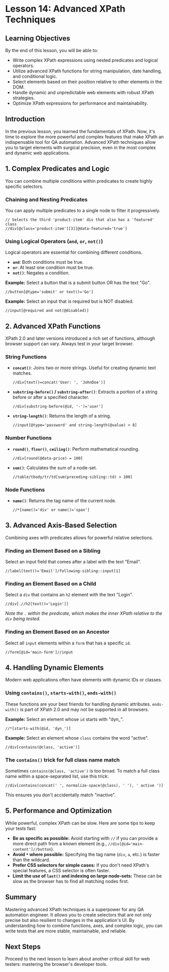 # Lesson 14: Advanced XPath Techniques

## Learning Objectives

By the end of this lesson, you will be able to:
-   Write complex XPath expressions using nested predicates and logical operators.
-   Utilize advanced XPath functions for string manipulation, date handling, and conditional logic.
-   Select elements based on their position relative to other elements in the DOM.
-   Handle dynamic and unpredictable web elements with robust XPath strategies.
-   Optimize XPath expressions for performance and maintainability.

## Introduction

In the previous lesson, you learned the fundamentals of XPath. Now, it's time to explore the more powerful and complex features that make XPath an indispensable tool for QA automation. Advanced XPath techniques allow you to target elements with surgical precision, even in the most complex and dynamic web applications.

## 1. Complex Predicates and Logic

You can combine multiple conditions within predicates to create highly specific selectors.

### Chaining and Nesting Predicates

You can apply multiple predicates to a single node to filter it progressively.

```xpath
// Selects the third 'product-item' div that also has a 'featured' class
//div[@class='product-item'][3][@data-featured='true']
```

### Using Logical Operators (`and`, `or`, `not()`)

Logical operators are essential for combining different conditions.

-   **`and`**: Both conditions must be true.
-   **`or`**: At least one condition must be true.
-   **`not()`**: Negates a condition.

**Example:** Select a button that is a submit button OR has the text "Go".

```xpath
//button[@type='submit' or text()='Go']
```

**Example:** Select an input that is required but is NOT disabled.

```xpath
//input[@required and not(@disabled)]
```

## 2. Advanced XPath Functions

XPath 2.0 and later versions introduced a rich set of functions, although browser support can vary. Always test in your target browser.

### String Functions

-   **`concat()`**: Joins two or more strings. Useful for creating dynamic text matches.
    ```xpath
    //div[text()=concat('User: ', 'JohnDoe')]
    ```
-   **`substring-before()` / `substring-after()`**: Extracts a portion of a string before or after a specified character.
    ```xpath
    //div[substring-before(@id, '-')='user']
    ```
-   **`string-length()`**: Returns the length of a string.
    ```xpath
    //input[@type='password' and string-length(@value) > 8]
    ```

### Number Functions

-   **`round()`**, **`floor()`**, **`ceiling()`**: Perform mathematical rounding.
    ```xpath
    //div[round(@data-price) = 100]
    ```
-   **`sum()`**: Calculates the sum of a node-set.
    ```xpath
    //table/tbody/tr/td[sum(preceding-sibling::td) > 100]
    ```

### Node Functions

-   **`name()`**: Returns the tag name of the current node.
    ```xpath
    //*[name()='div' or name()='span']
    ```

## 3. Advanced Axis-Based Selection

Combining axes with predicates allows for powerful relative selections.

### Finding an Element Based on a Sibling

Select an input field that comes after a label with the text "Email".

```xpath
//label[text()='Email']/following-sibling::input[1]
```

### Finding an Element Based on a Child

Select a `div` that contains an `h2` element with the text "Login".

```xpath
//div[.//h2[text()='Login']]
```
*Note the `.` within the predicate, which makes the inner XPath relative to the `div` being tested.*

### Finding an Element Based on an Ancestor

Select all `input` elements within a `form` that has a specific `id`.

```xpath
//form[@id='main-form']//input
```

## 4. Handling Dynamic Elements

Modern web applications often have elements with dynamic IDs or classes.

### Using `contains()`, `starts-with()`, `ends-with()`

These functions are your best friends for handling dynamic attributes. `ends-with()` is part of XPath 2.0 and may not be supported in all browsers.

**Example:** Select an element whose `id` starts with "dyn_".

```xpath
//*[starts-with(@id, 'dyn_')]
```

**Example:** Select an element whose `class` contains the word "active".

```xpath
//div[contains(@class, 'active')]
```

### The `contains()` trick for full class name match

Sometimes `contains(@class, 'active')` is too broad. To match a full class name within a space-separated list, use this trick:

```xpath
//div[contains(concat(' ', normalize-space(@class), ' '), ' active ')]
```
This ensures you don't accidentally match "inactive".

## 5. Performance and Optimization

While powerful, complex XPath can be slow. Here are some tips to keep your tests fast:

-   **Be as specific as possible:** Avoid starting with `//` if you can provide a more direct path from a known element (e.g., `//div[@id='main-content']//button`).
-   **Avoid `*` where possible:** Specifying the tag name (`div`, `a`, etc.) is faster than the wildcard.
-   **Prefer CSS selectors for simple cases:** If you don't need XPath's special features, a CSS selector is often faster.
-   **Limit the use of `last()` and indexing on large node-sets:** These can be slow as the browser has to find all matching nodes first.

## Summary

Mastering advanced XPath techniques is a superpower for any QA automation engineer. It allows you to create selectors that are not only precise but also resilient to changes in the application's UI. By understanding how to combine functions, axes, and complex logic, you can write tests that are more stable, maintainable, and reliable.

## Next Steps

Proceed to the next lesson to learn about another critical skill for web testers: mastering the browser's developer tools.